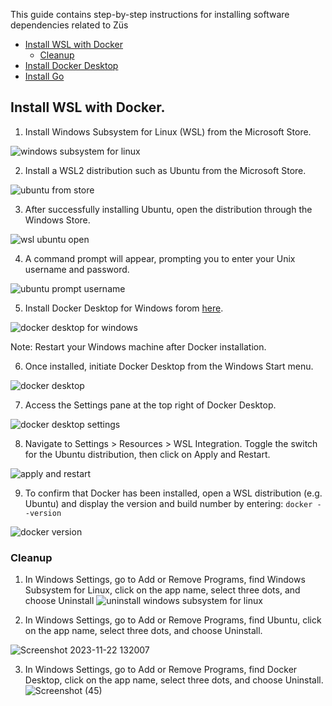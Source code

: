 This guide contains step-by-step instructions for installing software dependencies related to Züs 

- [Install WSL with Docker](#install-wsl-with-docker)
  - [Cleanup](#cleanup)
- [Install Docker Desktop](#install-docker-desktop)
- [Install Go](#install-go)

## Install WSL with Docker.

1. Install Windows Subsystem for Linux (WSL) from the Microsoft Store.

![windows subsystem for linux](https://github.com/0chain/0chain/assets/65766301/043d363c-2d67-450f-aeb6-768cbd49f246)

2. Install a WSL2 distribution such as Ubuntu from the Microsoft Store.

![ubuntu from store](https://github.com/0chain/0chain/assets/65766301/c7506147-d686-438c-9942-6194d258a7a2)

3. After successfully installing Ubuntu, open the distribution through the Windows Store.

![wsl ubuntu open](https://github.com/0chain/0chain/assets/65766301/949782ae-f913-4ae4-b3d5-e7577bb80e5a)

4. A command prompt will appear, prompting you to enter your Unix username and password.

![ubuntu prompt username ](https://github.com/0chain/0chain/assets/65766301/2f27e22c-402e-49f6-ac25-31620ab0ae5a)

5. Install Docker Desktop for Windows forom [here](https://www.docker.com/products/docker-desktop/).

![docker desktop for windows](https://github.com/0chain/0chain/assets/65766301/faacf49d-4944-4aba-a106-1caa224cb1b4)

Note: Restart your Windows machine after Docker installation.

6. Once installed, initiate Docker Desktop from the Windows Start menu.

![docker desktop](https://github.com/0chain/0chain/assets/65766301/7219d948-214c-408b-941c-18e12d2e737c)

7. Access the Settings pane at the top right of Docker Desktop.

![docker desktop settings](https://github.com/0chain/0chain/assets/65766301/a443892b-c125-4f08-980d-c7bac6d5cc96)

8. Navigate to Settings > Resources > WSL Integration. Toggle the switch for the Ubuntu distribution, then click on Apply and Restart.

![apply and restart](https://github.com/0chain/0chain/assets/65766301/e35216de-8952-485f-8293-0aeaf56e2980)

9. To confirm that Docker has been installed, open a WSL distribution (e.g. Ubuntu) and display the version and build number by entering: `docker --version`

![docker version](https://github.com/0chain/0chain/assets/65766301/2a1dd930-6801-4ccd-9071-8ee06fc69a1b)

### Cleanup

1. In Windows Settings, go to Add or Remove Programs, find Windows Subsystem for Linux, click on the app name, select three dots, and choose Uninstall
  ![uninstall windows subsystem for linux](https://github.com/0chain/0chain/assets/65766301/37354484-a49b-4c89-bb9f-c8b76d51ada1)

2. In Windows Settings, go to Add or Remove Programs, find Ubuntu, click on the app name, select three dots, and choose Uninstall.

![Screenshot 2023-11-22 132007](https://github.com/0chain/0chain/assets/65766301/85cdf294-4156-48ca-ae0e-ea99271d71b1)

3. In Windows Settings, go to Add or Remove Programs, find Docker Desktop, click on the app name, select three dots, and choose Uninstall.
![Screenshot (45)](https://github.com/0chain/0chain/assets/65766301/3285ccd3-ea4b-42c3-b8ad-6deab770f3f2)
